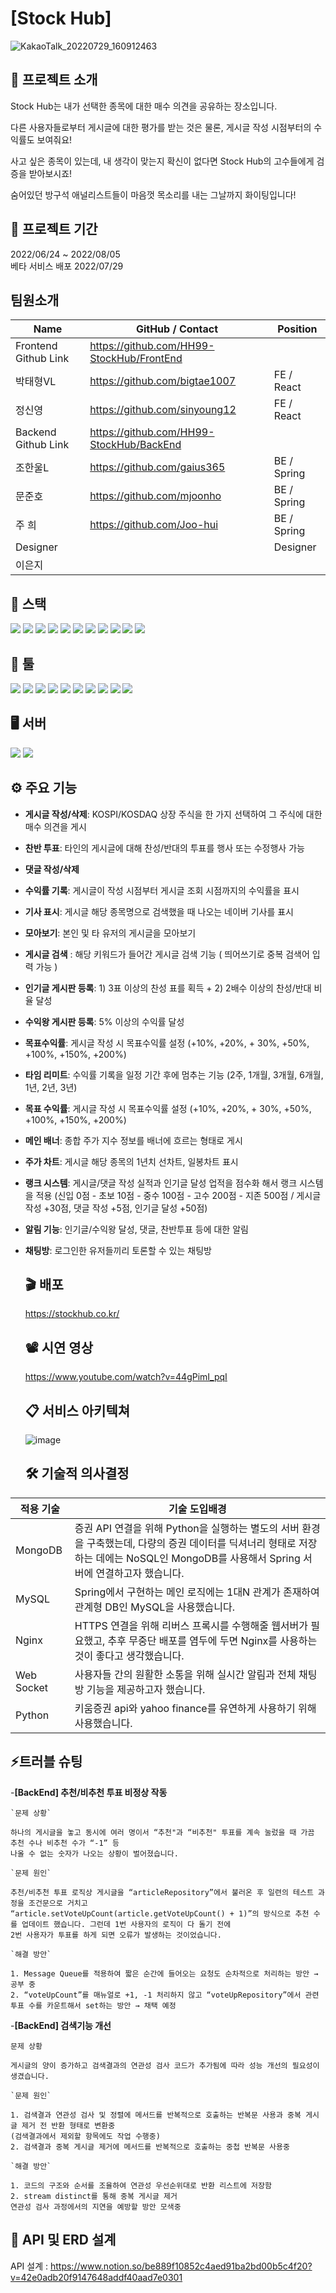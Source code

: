 # [Stock Hub]
![KakaoTalk_20220729_160912463](https://user-images.githubusercontent.com/105052690/181703671-b380ca2e-bc55-418a-a9f2-7264d4a77f25.jpg)

## 📢 프로젝트 소개
Stock Hub는 내가 선택한 종목에 대한 매수 의견을 공유하는 장소입니다.

다른 사용자들로부터 게시글에 대한 평가를 받는 것은 물론, 게시글 작성 시점부터의 수익률도 보여줘요!

사고 싶은 종목이 있는데, 내 생각이 맞는지 확신이 없다면 Stock Hub의 고수들에게 검증을 받아보시죠!

숨어있던 방구석 애널리스트들이 마음껏 목소리를 내는 그날까지 화이팅입니다!

## 📆 프로젝트 기간
2022/06/24 ~ 2022/08/05 <br/>
베타 서비스 배포 2022/07/29 

## 팀원소개
| Name                 | GitHub / Contact                          | Position    |
| -------------------- | --------------------------------------    | ----------- |
| Frontend Github Link | https://github.com/HH99-StockHub/FrontEnd 
| 박태형VL             |  https://github.com/bigtae1007             | FE / React  |
| 정신영               | https://github.com/sinyoung12              | FE / React  |
| Backend Github Link  | https://github.com/HH99-StockHub/BackEnd  |
| 조한울L              | https://github.com/gaius365                | BE / Spring |
| 문준호               | https://github.com/mjoonho                 | BE / Spring |
| 주 희                | https://github.com/Joo-hui                 | BE / Spring |
| Designer             |                                            | Designer   |
| 이은지               |                                            |            |


  ## 🚀  스택
 <img src="https://img.shields.io/badge/SpringBoot-6DB33F?style=flat&logo=SpringBoot&logoColor=white"/> <img src="https://img.shields.io/badge/Spring Security-6DB33F?style=flat&logo=Spring Security&logoColor=white"/> <img src="https://img.shields.io/badge/Java-007396?style=flat&logo=java&logoColor=white"/>  <img src="https://img.shields.io/badge/Python-3776AB?style=flat&logo=Python&logoColor=white"/> <img src="https://img.shields.io/badge/PyCharm-000000?style=flat&logo=PyCharm&logoColor=white"/> <img src="https://img.shields.io/badge/JWT-000000?style=flat&logo=JWT&logoColor=white"/> <img src="https://img.shields.io/badge/Flask-000000?style=flat&logo=Flask&logoColor=white"/> <img src="https://img.shields.io/badge/Gradle-02303A?style=flat&logo=Gradle&logoColor=white"/> <img src="https://img.shields.io/badge/Redis-DC382D?style=flat&logo=Redis&logoColor=white"/> <img src="https://img.shields.io/badge/STOMP-885630?style=flat&logo=stomp&logoColor=white"/> <img src="https://img.shields.io/badge/SockJS-2A2A2A?style=flat&logo=SockJS&logoColor=white"/>


  ## 🔧 툴
  <img src="https://img.shields.io/badge/GitHub-181717?style=flat&logo=GitHub&logoColor=white"/> <img src="https://img.shields.io/badge/IntelliJ IDEA-000000?style=flat&logo=IntelliJ IDEA&logoColor=white"/> <img src="https://img.shields.io/badge/Sourcetree-0052CC?style=flat&logo=Sourcetree&logoColor=white"/> <img src="https://img.shields.io/badge/Notion-000000?style=flat&logo=Notion&logoColor=white"/> <img src="https://img.shields.io/badge/Postman-FF6C37?style=flat&logo=Postman&logoColor=white"/> <img src="https://img.shields.io/badge/Slack-4A154B?style=flat&logo=Slack&logoColor=white"/> <img src="https://img.shields.io/badge/Git-F05032?style=flat&logo=Git&logoColor=white"/> <img src="https://img.shields.io/badge/MySQL-4479A1?style=flat&logo=MySQL&logoColor=white"/> <img src="https://img.shields.io/badge/Figma-F24E1E?style=flat&logo=Figma&logoColor=white"/> <img src="https://img.shields.io/badge/MongoDB-47A248?style=flat&logo=MongoDB&logoColor=white"/>
   
  ## 🖥 서버
  <img src="https://img.shields.io/badge/NGINX-009639?style=flat&logo=NGINX&logoColor=white"/> <img src="https://img.shields.io/badge/AmazonEC2-FF9900?style=flat&logo=AmazonEC2&logoColor=orange"/>
  
  ## ⚙ 주요 기능
  - **게시글 작성/삭제**: KOSPI/KOSDAQ 상장 주식을 한 가지 선택하여 그 주식에 대한 매수 의견을 게시
- **찬반 투표**: 타인의 게시글에 대해 찬성/반대의 투표를 행사 또는 수정행사 가능
- **댓글 작성/삭제**
- **수익률 기록**: 게시글이 작성 시점부터 게시글 조회 시점까지의 수익률을 표시
- **기사 표시**: 게시글 해당 종목명으로 검색했을 때 나오는 네이버 기사를 표시
- **모아보기**: 본인 및 타 유저의 게시글을 모아보기
- **게시글 검색** : 해당 키워드가 들어간 게시글 검색 기능 ( 띄어쓰기로 중복 검색어 입력 가능 )
- **인기글 게시판 등록**: 1) 3표 이상의 찬성 표를 획득 + 2) 2배수 이상의 찬성/반대 비율 달성
- **수익왕 게시판 등록**: 5% 이상의 수익률 달성
- **목표수익률**: 게시글 작성 시 목표수익률 설정 (+10%, +20%, + 30%, +50%, +100%, +150%, +200%)
- **타임 리미트**: 수익률 기록을 일정 기간 후에 멈추는 기능 (2주, 1개월, 3개월, 6개월, 1년, 2년, 3년)
- **목표 수익률**: 게시글 작성 시 목표수익률 설정 (+10%, +20%, + 30%, +50%, +100%, +150%, +200%)
- **메인 배너**: 종합 주가 지수 정보를 배너에 흐르는 형태로 게시
- **주가 차트**: 게시글 해당 종목의 1년치 선차트, 일봉차트 표시
- **랭크 시스템**: 게시글/댓글 작성 실적과 인기글 달성 업적을 점수화 해서 랭크 시스템을 적용 (신입 0점 - 초보 10점 - 중수 100점 - 고수 200점 - 지존 500점 / 게시글 작성 +30점, 댓글 작성 +5점, 인기글 달성 +50점)
- **알림 기능**: 인기글/수익왕 달성, 댓글, 찬반투표 등에 대한 알림
- **채팅방**: 로그인한 유저들끼리 토론할 수 있는 채팅방
  
  ## 🎬 배포
  https://stockhub.co.kr/
  
  ## 📽 시연 영상
  https://www.youtube.com/watch?v=44gPimI_pqI
  
  ## 📋 서비스 아키텍쳐
  ![image](https://user-images.githubusercontent.com/105042922/182091240-1c1a68bc-2ffa-4885-8f29-0cfabe55cd2a.png)
  
  ## 🛠 기술적 의사결정
  
 |적용 기술 | 기술 도입배경 |
 |---|---|
 |MongoDB | 증권 API 연결을 위해 Python을 실행하는 별도의 서버 환경을 구축했는데, 다량의 증권 데이터를 딕셔너리 형태로 저장하는 데에는 NoSQL인 MongoDB를 사용해서 Spring 서버에 연결하고자 했습니다. |
 |MySQL | Spring에서 구현하는 메인 로직에는 1대N 관계가 존재하여 관계형 DB인 MySQL을 사용했습니다. |
 |Nginx | HTTPS 연결을 위해 리버스 프록시를 수행해줄 웹서버가 필요했고, 추후 무중단 배포를 염두에 두면 Nginx를 사용하는 것이 좋다고 생각했습니다.|
 |Web Socket | 사용자들 간의 원활한 소통을 위해 실시간 알림과 전체 채팅방 기능을 제공하고자 했습니다.|
 |Python | 키움증권 api와 yahoo finance를 유연하게 사용하기 위해 사용했습니다.|
 
   ## ⚡트러블 슈팅
   
 -**[BackEnd] 추천/비추천 투표 비정상 작동**
    
    `문제 상황`
    
    하나의 게시글을 놓고 동시에 여러 명이서 “추천"과 “비추천" 투표를 계속 눌렀을 때 가끔 추천 수나 비추천 수가 “-1” 등 
    나올 수 없는 숫자가 나오는 상황이 벌어졌습니다. 
    
    `문제 원인`
    
    추천/비추천 투표 로직상 게시글을 “articleRepository”에서 불러온 후 일련의 테스트 과정을 조건문으로 거치고 
    “article.setVoteUpCount(article.getVoteUpCount() + 1)”의 방식으로 추천 수를 업데이트 했습니다. 그런데 1번 사용자의 로직이 다 돌기 전에 
    2번 사용자가 투표를 하게 되면 오류가 발생하는 것이었습니다.
    
    `해결 방안`
    
    1. Message Queue를 적용하여 짧은 순간에 들어오는 요청도 순차적으로 처리하는 방안 → 공부 중
    2. “voteUpCount”를 매뉴얼로 +1, -1 처리하지 않고 “voteUpRepository”에서 관련 투표 수를 카운트해서 set하는 방안 → 채택 예정
    
 -**[BackEnd] 검색기능 개선**
 
  `문제 상황`
    
    게시글의 양이 증가하고 검색결과의 연관성 검사 코드가 추가됨에 따라 성능 개선의 필요성이 생겼습니다. 
    
    `문제 원인`
    
    1. 검색결과 연관성 검사 및 정렬에 메서드를 반복적으로 호출하는 반복문 사용과 중복 게시글 제거 전 반환 형태로 변환중
    (검색결과에서 제외할 항목에도 작업 수행중)
    2. 검색결과 중복 게시글 제거에 메서드를 반복적으로 호출하는 중첩 반복문 사용중
    
    `해결 방안`
    
    1. 코드의 구조와 순서를 조율하여 연관성 우선순위대로 반환 리스트에 저장함
    2. stream distinct를 통해 중복 게시글 제거
    연관성 검사 과정에서의 지연을 예방할 방안 모색중
    
  ## 🧾 API 및 ERD 설계
  API 설계 : https://www.notion.so/be889f10852c4aed91ba2bd00b5c4f20?v=42e0adb20f9147648addf40aad7e0301
